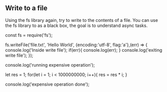 ## Write to a file
Using the fs library again, try to write to the contents of a file.
You can use the fs library to as a black box, the goal is to understand async tasks.

const fs = require('fs');

fs.writeFile('file.txt', 'Hello World', {encoding:'utf-8', flag:'a'},(err) => {
    console.log('Inside write file');
    if(err){
        console.log(err);
    }
    console.log('exiting write file');
});

console.log('running expensive operation');

let res = 1;
for(let i = 1; i < 1000000000; i++){
    res = res * i;
}

console.log('expensive operation done');